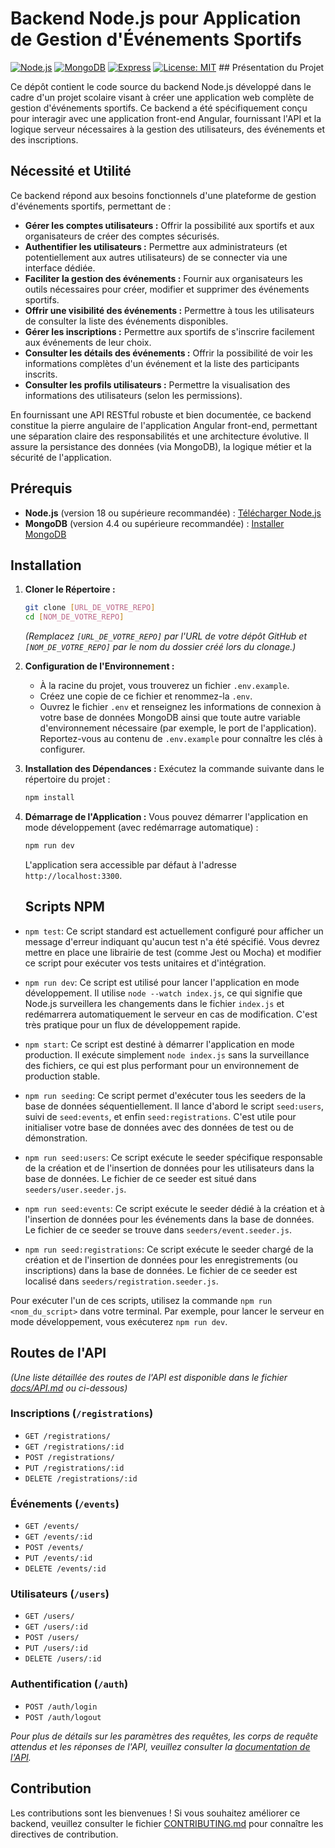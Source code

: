 # Backend Node.js pour Application de Gestion d'Événements Sportifs

[![Node.js](https://img.shields.io/badge/node.js-v18%2B-brightgreen.svg)](https://nodejs.org/)
[![MongoDB](https://img.shields.io/badge/MongoDB-v4.4%2B-orange.svg)](https://www.mongodb.com/)
[![Express](https://img.shields.io/badge/express-v4.17%2B-blueviolet.svg)](https://expressjs.com/)
[![License: MIT](https://img.shields.io/badge/License-MIT-yellow.svg)](https://opensource.org/licenses/MIT) ## Présentation du Projet

Ce dépôt contient le code source du backend Node.js développé dans le cadre d'un projet scolaire visant à créer une application web complète de gestion d'événements sportifs. Ce backend a été spécifiquement conçu pour interagir avec une application front-end Angular, fournissant l'API et la logique serveur nécessaires à la gestion des utilisateurs, des événements et des inscriptions.

## Nécessité et Utilité

Ce backend répond aux besoins fonctionnels d'une plateforme de gestion d'événements sportifs, permettant de :

- **Gérer les comptes utilisateurs :** Offrir la possibilité aux sportifs et aux organisateurs de créer des comptes sécurisés.
- **Authentifier les utilisateurs :** Permettre aux administrateurs (et potentiellement aux autres utilisateurs) de se connecter via une interface dédiée.
- **Faciliter la gestion des événements :** Fournir aux organisateurs les outils nécessaires pour créer, modifier et supprimer des événements sportifs.
- **Offrir une visibilité des événements :** Permettre à tous les utilisateurs de consulter la liste des événements disponibles.
- **Gérer les inscriptions :** Permettre aux sportifs de s'inscrire facilement aux événements de leur choix.
- **Consulter les détails des événements :** Offrir la possibilité de voir les informations complètes d'un événement et la liste des participants inscrits.
- **Consulter les profils utilisateurs :** Permettre la visualisation des informations des utilisateurs (selon les permissions).

En fournissant une API RESTful robuste et bien documentée, ce backend constitue la pierre angulaire de l'application Angular front-end, permettant une séparation claire des responsabilités et une architecture évolutive. Il assure la persistance des données (via MongoDB), la logique métier et la sécurité de l'application.

## Prérequis

- **Node.js** (version 18 ou supérieure recommandée) : [Télécharger Node.js](https://nodejs.org/)
- **MongoDB** (version 4.4 ou supérieure recommandée) : [Installer MongoDB](https://www.mongodb.com/docs/manual/installation/)

## Installation

1.  **Cloner le Répertoire :**

    ```bash
    git clone [URL_DE_VOTRE_REPO]
    cd [NOM_DE_VOTRE_REPO]
    ```

    _(Remplacez `[URL_DE_VOTRE_REPO]` par l'URL de votre dépôt GitHub et `[NOM_DE_VOTRE_REPO]` par le nom du dossier créé lors du clonage.)_

2.  **Configuration de l'Environnement :**

    - À la racine du projet, vous trouverez un fichier `.env.example`.
    - Créez une copie de ce fichier et renommez-la `.env`.
    - Ouvrez le fichier `.env` et renseignez les informations de connexion à votre base de données MongoDB ainsi que toute autre variable d'environnement nécessaire (par exemple, le port de l'application). Reportez-vous au contenu de `.env.example` pour connaître les clés à configurer.

3.  **Installation des Dépendances :**
    Exécutez la commande suivante dans le répertoire du projet :

    ```bash
    npm install
    ```

4.  **Démarrage de l'Application :**
    Vous pouvez démarrer l'application en mode développement (avec redémarrage automatique) :
    ```bash
    npm run dev
    ```
    L'application sera accessible par défaut à l'adresse `http://localhost:3300`.
    ## Scripts NPM

- `npm test`: Ce script standard est actuellement configuré pour afficher un message d'erreur indiquant qu'aucun test n'a été spécifié. Vous devrez mettre en place une librairie de test (comme Jest ou Mocha) et modifier ce script pour exécuter vos tests unitaires et d'intégration.

- `npm run dev`: Ce script est utilisé pour lancer l'application en mode développement. Il utilise `node --watch index.js`, ce qui signifie que Node.js surveillera les changements dans le fichier `index.js` et redémarrera automatiquement le serveur en cas de modification. C'est très pratique pour un flux de développement rapide.

- `npm start`: Ce script est destiné à démarrer l'application en mode production. Il exécute simplement `node index.js` sans la surveillance des fichiers, ce qui est plus performant pour un environnement de production stable.

- `npm run seeding`: Ce script permet d'exécuter tous les seeders de la base de données séquentiellement. Il lance d'abord le script `seed:users`, suivi de `seed:events`, et enfin `seed:registrations`. C'est utile pour initialiser votre base de données avec des données de test ou de démonstration.

- `npm run seed:users`: Ce script exécute le seeder spécifique responsable de la création et de l'insertion de données pour les utilisateurs dans la base de données. Le fichier de ce seeder est situé dans `seeders/user.seeder.js`.

- `npm run seed:events`: Ce script exécute le seeder dédié à la création et à l'insertion de données pour les événements dans la base de données. Le fichier de ce seeder se trouve dans `seeders/event.seeder.js`.

- `npm run seed:registrations`: Ce script exécute le seeder chargé de la création et de l'insertion de données pour les enregistrements (ou inscriptions) dans la base de données. Le fichier de ce seeder est localisé dans `seeders/registration.seeder.js`.

Pour exécuter l'un de ces scripts, utilisez la commande `npm run <nom_du_script>` dans votre terminal. Par exemple, pour lancer le serveur en mode développement, vous exécuterez `npm run dev`.

## Routes de l'API

_(Une liste détaillée des routes de l'API est disponible dans le fichier [docs/API.md](/docs/API.md) ou ci-dessous)_

### Inscriptions (`/registrations`)

- `GET /registrations/`
- `GET /registrations/:id`
- `POST /registrations/`
- `PUT /registrations/:id`
- `DELETE /registrations/:id`

### Événements (`/events`)

- `GET /events/`
- `GET /events/:id`
- `POST /events/`
- `PUT /events/:id`
- `DELETE /events/:id`

### Utilisateurs (`/users`)

- `GET /users/`
- `GET /users/:id`
- `POST /users/`
- `PUT /users/:id`
- `DELETE /users/:id`

### Authentification (`/auth`)

- `POST /auth/login`
- `POST /auth/logout`

_Pour plus de détails sur les paramètres des requêtes, les corps de requête attendus et les réponses de l'API, veuillez consulter la [documentation de l'API](/docs/API.md)._

## Contribution

Les contributions sont les bienvenues ! Si vous souhaitez améliorer ce backend, veuillez consulter le fichier [CONTRIBUTING.md](/CONTRIBUTING.md) pour connaître les directives de contribution.
